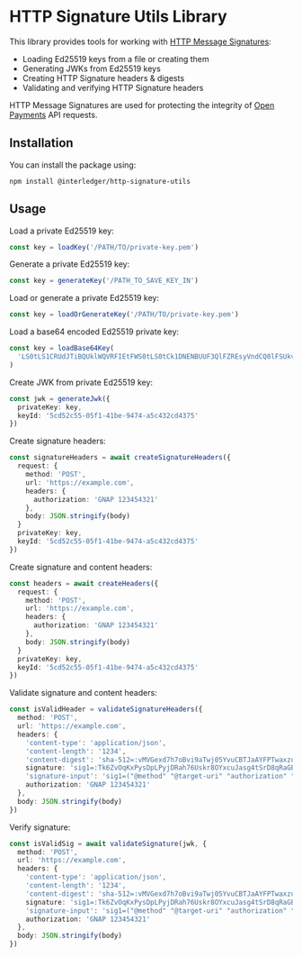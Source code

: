 # HTTP Signature Utils Library

This library provides tools for working with [HTTP Message Signatures](https://datatracker.ietf.org/doc/draft-ietf-httpbis-message-signatures):

- Loading Ed25519 keys from a file or creating them
- Generating JWKs from Ed25519 keys
- Creating HTTP Signature headers & digests
- Validating and verifying HTTP Signature headers

HTTP Message Signatures are used for protecting the integrity of [Open Payments](https://openpayments.dev/introduction/http-signatures/) API requests.

## Installation

You can install the package using:

```shell
npm install @interledger/http-signature-utils
```

## Usage

Load a private Ed25519 key:

```ts
const key = loadKey('/PATH/TO/private-key.pem')
```

Generate a private Ed25519 key:

```ts
const key = generateKey('/PATH_TO_SAVE_KEY_IN')
```

Load or generate a private Ed25519 key:

```ts
const key = loadOrGenerateKey('/PATH/TO/private-key.pem')
```

Load a base64 encoded Ed25519 private key:

```ts
const key = loadBase64Key(
  'LS0tLS1CRUdJTiBQUklWQVRFIEtFWS0tLS0tCk1DNENBUUF3QlFZREsyVndCQ0lFSUkvWHBwdkZPOWltNE9odWkxNytVMnpWNUNuMDJBWXBZWFpwcUlSQ1M0UFkKLS0tLS1FTkQgUFJJVkFURSBLRVktLS0tLQo='
)
```

Create JWK from private Ed25519 key:

```ts
const jwk = generateJwk({
  privateKey: key,
  keyId: '5cd52c55-05f1-41be-9474-a5c432cd4375'
})
```

Create signature headers:

```ts
const signatureHeaders = await createSignatureHeaders({
  request: {
    method: 'POST',
    url: 'https://example.com',
    headers: {
      authorization: 'GNAP 123454321'
    },
    body: JSON.stringify(body)
  }
  privateKey: key,
  keyId: '5cd52c55-05f1-41be-9474-a5c432cd4375'
})
```

Create signature and content headers:

```ts
const headers = await createHeaders({
  request: {
    method: 'POST',
    url: 'https://example.com',
    headers: {
      authorization: 'GNAP 123454321'
    },
    body: JSON.stringify(body)
  }
  privateKey: key,
  keyId: '5cd52c55-05f1-41be-9474-a5c432cd4375'
})
```

Validate signature and content headers:

```ts
const isValidHeader = validateSignatureHeaders({
  method: 'POST',
  url: 'https://example.com',
  headers: {
    'content-type': 'application/json',
    'content-length': '1234',
    'content-digest': 'sha-512=:vMVGexd7h7oBvi9aTwj05YvuCBTJaAYFPTwaxzu41/TyjXTueuKjxLlnTOhQfxE+YdA/QTiSXEkWh4gZ5zDZLg==:',
    signature: 'sig1=:Tk6ZvOqKxPysDpLPyjDRah76Uskr8OYxcuJasg4tSrD8qRaGBTji+WdMHxkkTqUX1cASaoqAdE3s7YDUFmlnCw==:',
    'signature-input': 'sig1=("@method" "@target-uri" "authorization" "content-digest" "content-length" "content-type");created=1670837620;keyid="keyid-97a3a431-8ee1-48fc-ac85-70e2f5eba8e5";alg="ed25519"',
    authorization: 'GNAP 123454321'
  },
  body: JSON.stringify(body)
})
```

Verify signature:

```ts
const isValidSig = await validateSignature(jwk, {
  method: 'POST',
  url: 'https://example.com',
  headers: {
    'content-type': 'application/json',
    'content-length': '1234',
    'content-digest': 'sha-512=:vMVGexd7h7oBvi9aTwj05YvuCBTJaAYFPTwaxzu41/TyjXTueuKjxLlnTOhQfxE+YdA/QTiSXEkWh4gZ5zDZLg==:',
    signature: 'sig1=:Tk6ZvOqKxPysDpLPyjDRah76Uskr8OYxcuJasg4tSrD8qRaGBTji+WdMHxkkTqUX1cASaoqAdE3s7YDUFmlnCw==:',
    'signature-input': 'sig1=("@method" "@target-uri" "authorization" "content-digest" "content-length" "content-type");created=1670837620;keyid="keyid-97a3a431-8ee1-48fc-ac85-70e2f5eba8e5";alg="ed25519"',
    authorization: 'GNAP 123454321'
  },
  body: JSON.stringify(body)
})
```
